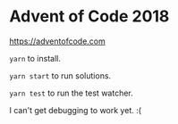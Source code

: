 # Advent of Code 2018

https://adventofcode.com

`yarn` to install.

`yarn start` to run solutions.

`yarn test` to run the test watcher.

I can't get debugging to work yet. :(
